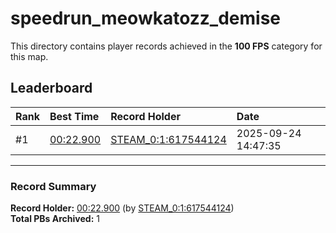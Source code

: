 # speedrun_meowkatozz_demise

This directory contains player records achieved in the **100 FPS** category for this map.

## Leaderboard

| Rank | Best Time | Record Holder | Date                |
| :--- | :-------- | :------------ | :------------------ |
| #1   | [00:22.900](./00022900_STEAM_0_1_617544124_20250924-144735.zip) | [STEAM_0:1:617544124](https://speedrun16.com/profile/STEAM_0:1:617544124)   | 2025-09-24 14:47:35 |

---

### Record Summary
**Record Holder:** [00:22.900](./00022900_STEAM_0_1_617544124_20250924-144735.zip) (by [STEAM_0:1:617544124](https://speedrun16.com/profile/STEAM_0:1:617544124))  
**Total PBs Archived:** 1